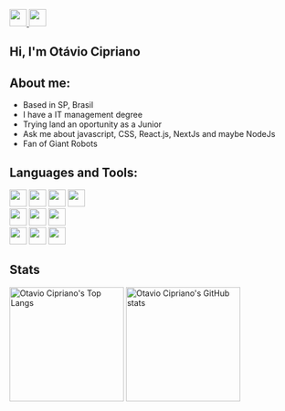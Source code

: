 <p>
    <a target='_blank' href="https://twitter.com/otavioDv" width='200px'>
        <img height="30" src="https://img.shields.io/badge/Twitter-1DA1F2?style=for-the-badge&logo=twitter&logoColor=white">
    </a>
    <a target='_blank' href="https://www.linkedin.com/in/otaviocipriano/" width='200px'>
        <img height="30" src="https://img.shields.io/badge/LinkedIn-0077B5?style=for-the-badge&logo=linkedin&logoColor=white">
    </a>
</p>

## Hi, I'm Otávio Cipriano



## About me:

- Based in SP, Brasil 
- I have a IT management degree
- Trying land an oportunity as a Junior
- Ask me about javascript, CSS, React.js, NextJs and maybe NodeJs
- Fan of Giant Robots


## Languages and Tools:

<p >
     <img height="30" src="https://img.shields.io/badge/React-000000?style=for-the-badge&logo=react&logoColor=61DAFB">
     <img height="30" src="https://img.shields.io/badge/next.js-000000?style=for-the-badge&logo=nextdotjs&logoColor=white">
    <img height="30" src="https://img.shields.io/badge/JavaScript-000000?style=for-the-badge&logo=javascript&logoColor=F7DF1E">
     <img height="30" src="https://img.shields.io/badge/Node.js-000000?style=for-the-badge&logo=nodedotjs&logoColor=white">
    <br/>
     <img height="30" src="https://img.shields.io/badge/TypeScript-000000?style=for-the-badge&logo=typescript&logoColor=white">
    <img height="30" src="https://img.shields.io/badge/MongoDB-000000?style=for-the-badge&logo=mongodb&logoColor=white">
     <img height="30" src="https://img.shields.io/badge/Sass-000000?style=for-the-badge&logo=sass&logoColor=white">
    <br/>
     <img height="30" src="https://img.shields.io/badge/webpack-000000?style=for-the-badge&logo=webpack&logoColor=white">
     <img height="30" src="https://img.shields.io/badge/styled--components-000000?style=for-the-badge&logo=styled-components&logoColor=white">
     <img height="30" src="https://img.shields.io/badge/adonis%20js-000000?style=for-the-badge&logo=adonisjs&logoColor=white">
</p>

## Stats

<p >

<img height="200" src="https://github-readme-stats.vercel.app/api/top-langs/?username=Otavio-Cipriano&layout=compact&theme=dark" alt="Otavio Cipriano's Top Langs"/>
<img height="200" src="https://github-readme-stats.vercel.app/api?username=Otavio-Cipriano&show_icons=true&theme=dark&,prs" alt="Otavio Cipriano's GitHub stats"/>
</p>


